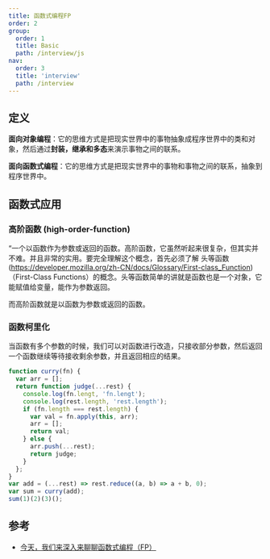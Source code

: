 ```yaml
---
title: 函数式编程FP
order: 2
group:
  order: 1
  title: Basic
  path: /interview/js
nav:
  order: 3
  title: 'interview'
  path: /interview
---
```


## 定义

**面向对象编程**：它的思维方式是把现实世界中的事物抽象成程序世界中的类和对象，然后通过**封装，继承和多态**来演示事物之间的联系。

**面向函数式编程**：它的思维方式是把现实世界中的事物和事物之间的联系，抽象到程序世界中。

## 函数式应用

### 高阶函数 (high-order-function)

“一个以函数作为参数或返回的函数。高阶函数，它虽然听起来很复杂，但其实并不难。并且非常的实用。要完全理解这个概念，首先必须了解 头等函数(https://developer.mozilla.org/zh-CN/docs/Glossary/First-class_Function)（First-Class Functions）的概念。头等函数简单的讲就是函数也是一个对象，它能赋值给变量，能作为参数返回。

而高阶函数就是以函数为参数或返回的函数。

### 函数柯里化

当函数有多个参数的时候，我们可以对函数进行改造，只接收部分参数，然后返回一个函数继续等待接收剩余参数，并且返回相应的结果。

```js
function curry(fn) {
  var arr = [];
  return function judge(...rest) {
    console.log(fn.lengt, 'fn.lengt');
    console.log(rest.length, 'rest.length');
    if (fn.length === rest.length) {
      var val = fn.apply(this, arr);
      arr = [];
      return val;
    } else {
      arr.push(...rest);
      return judge;
    }
  };
}
var add = (...rest) => rest.reduce((a, b) => a + b, 0);
var sum = curry(add);
sum(1)(2)(3)();
```

## 参考

- [今天，我们来深入来聊聊函数式编程（FP）](https://mp.weixin.qq.com/s/vyKDJiIKtCcO5Wkh9ptDGw)
